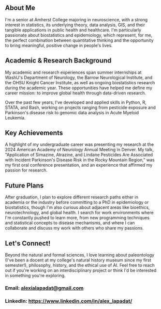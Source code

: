 ## **About Me** <br>
I'm a senior at Amherst College majoring in neuroscience, with a strong interest in statistics, its underlying theory, data analysis, GIS, and their tangible applications in public health and healthcare. I'm particularly passionate about biostatistics and epidemiology, which represent, for me, the perfect combination between quantitative thinking and the opportunity to bring meaningful, positive change in people's lives.

## **Academic & Research Background** <br>
My academic and research experiences span summer internships at WashU's Department of Neurology, the Barrow Neurological Institute, and the OHSU Knight Cancer Institute, as well as ongoing biostatistics research during the academic year. These opportunities have helped me define my career mission: to improve global health through data-driven research. 

Over the past few years, I've developed and applied skills in Python, R, STATA, and Bash, working on projects ranging from pesticide exposure and Parkinson's disease risk to genomic data analysis in Acute Myeloid Leukemia.

## **Key Achievements** <br>
A highlight of my undergraduate career was presenting my research at the 2024 American Academy of Neurology Annual Meeting in Denver. My talk, "Application of Simazine, Atrazine, and Lindane Pesticides Are Associated with Incident Parkinson's Disease Risk in the Rocky Mountain Region," was my first oral conference presentation, and an experience that affirmed my passion for research.

## **Future Plans** <br>
After graduation, I plan to explore different research paths either in academia or the industry before committing to a PhD in epidemiology or biostatistics, though I'm also curious about adjacent areas like bioethics, neurotechnology, and global health. I search for work environments where I'm constantly pushed to learn more, from new programming techniques and statistical concepts to disease mechanisms, and where I can collaborate and discuss my work with others who share my passions. 

## **Let's Connect!** <br>
Beyond the natural and formal sciences, I love learning about paleontology (I've been a docent at my college's natural history museum since my first semester!), philosophy, history, and the ethical use of AI. Feel free to reach out if you're working on an interdisciplinary project or think I'd be interested in something you're exploring.

### Email: alexialapadat@gmail.com <br>
### LinkedIn: https://www.linkedin.com/in/alex_lapadat/ 


